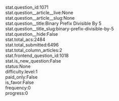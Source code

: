 stat.question_id:1071  
stat.question__article__live:None  
stat.question__article__slug:None  
stat.question__title:Binary Prefix Divisible By 5  
stat.question__title_slug:binary-prefix-divisible-by-5  
stat.question__hide:False  
stat.total_acs:2484  
stat.total_submitted:6496  
stat.total_column_articles:2  
stat.frontend_question_id:1018  
stat.is_new_question:False  
status:None  
difficulty.level:1  
paid_only:False  
is_favor:False  
frequency:0  
progress:0  
